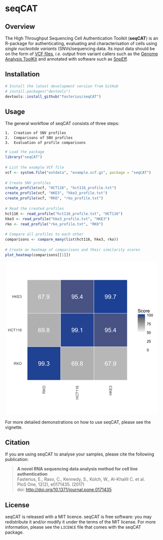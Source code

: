 # seqCAT

## Overview

The High Throughput Sequencing Cell Authentication Toolkit (**seqCAT**) is an
R-package for authenticating, evaluating and characterisation of cells using
*single nucleotide variants* (SNVs)sequencing data. Its input data should be on
the form of [VCF files][1], *i.e.* output from variant callers such as the
[Genome Analysis ToolKit][2] and annotated with software such as [SnpEff][3].

[1]: http://www.internationalgenome.org/wiki/Analysis/variant-call-format
[2]: https://software.broadinstitute.org/gatk/
[3]: http://snpeff.sourceforge.net/

## Installation

```r
# Install the latest development version from GitHub
# install.packages("devtools")
devtools::install_github("fasterius/seqCAT")
```

## Usage

The general workflow of seqCAT consists of three steps:

    1.  Creation of SNV profiles
    2.  Comparisons of SNV profiles
    3.  Evaluation of profile comparisons

```r
# Load the package
library("seqCAT")

# List the example VCF file
vcf <- system.file("extdata", "example.vcf.gz", package = "seqCAT")

# Create SNV profiles
create_profile(vcf, "HCT116", "hct116_profile.txt")
create_profile(vcf, "HKE3", "hke3_profile.txt")
create_profile(vcf, "RKO", "rko_profile.txt")

# Read the created profiles
hct116 <- read_profile("hct116_profile.txt", "HCT116")
hke3 <- read_profile("hke3_profile.txt", "HKE3")
rko <- read_profile("rko_profile.txt", "RKO")

# Compare all profiles to each other
comparisons <- compare_many(list(hct116, hke3, rko))

# Create an heatmap of comparisons and their similarity scores
plot_heatmap(comparisons[[1]])
```
<p align="center">
 <img src="man/figures/README_example_1.png", alt="Example heatmap"/>
</p>

For more detailed demonstrations on how to use seqCAT, please see the vignette.

## Citation

If you are using seqCAT to analyse your samples, please cite the following
publication: 

> **A novel RNA sequencing data analysis method for cell line authentication**
> <br/> Fasterius, E., Raso, C., Kennedy, S., Kolch, W., Al-Khalili C. et al.
> <br/> PloS One, 12(2), e0171435. (2017)
> <br/> doi: http://doi.org/10.1371/journal.pone.0171435

## License

seqCAT is released with a MIT licence. seqCAT is free software: you may
redistribute it and/or modify it under the terms of the MIT license. For more
information, please see the `LICENCE` file that comes with the seqCAT package.
